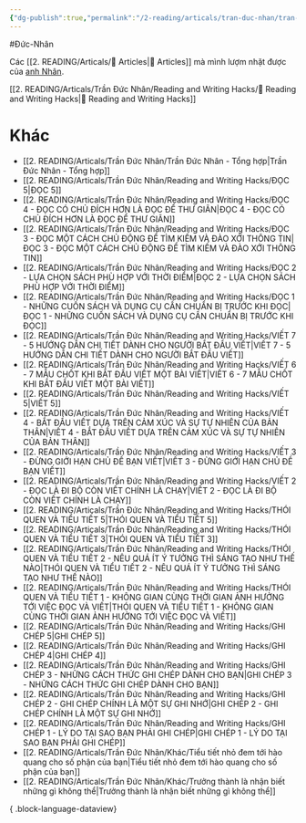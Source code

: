 ```yaml
---
{"dg-publish":true,"permalink":"/2-reading/articals/tran-duc-nhan/tran-duc-nhan-tong-hop/","dgPassFrontmatter":true}
---
```


#Đức-Nhân

Các [[2. READING/Articals/📰 Articles\|📰 Articles]] mà mình lượm nhặt được của [anh Nhân](https://www.facebook.com/ducnhan89).

[[2. READING/Articals/Trần Đức Nhân/Reading and Writing Hacks/👑 Reading and Writing Hacks\|👑 Reading and Writing Hacks]]

# Khác

- [[2. READING/Articals/Trần Đức Nhân/Trần Đức Nhân - Tổng hợp\|Trần Đức Nhân - Tổng hợp]]
- [[2. READING/Articals/Trần Đức Nhân/Reading and Writing Hacks/ĐỌC 5\|ĐỌC 5]]
- [[2. READING/Articals/Trần Đức Nhân/Reading and Writing Hacks/ĐỌC 4 - ĐỌC CÓ CHỦ ĐÍCH HƠN LÀ ĐỌC ĐỂ THƯ GIÃN\|ĐỌC 4 - ĐỌC CÓ CHỦ ĐÍCH HƠN LÀ ĐỌC ĐỂ THƯ GIÃN]]
- [[2. READING/Articals/Trần Đức Nhân/Reading and Writing Hacks/ĐỌC 3 - ĐỌC MỘT CÁCH CHỦ ĐỘNG ĐỂ TÌM KIẾM VÀ ĐÀO XỚI THÔNG TIN\|ĐỌC 3 - ĐỌC MỘT CÁCH CHỦ ĐỘNG ĐỂ TÌM KIẾM VÀ ĐÀO XỚI THÔNG TIN]]
- [[2. READING/Articals/Trần Đức Nhân/Reading and Writing Hacks/ĐỌC 2 - LỰA CHỌN SÁCH PHÙ HỢP VỚI THỜI ĐIỂM\|ĐỌC 2 - LỰA CHỌN SÁCH PHÙ HỢP VỚI THỜI ĐIỂM]]
- [[2. READING/Articals/Trần Đức Nhân/Reading and Writing Hacks/ĐỌC 1 - NHỮNG CUỐN SÁCH VÀ DỤNG CỤ CẦN CHUẨN BỊ TRƯỚC KHI ĐỌC\|ĐỌC 1 - NHỮNG CUỐN SÁCH VÀ DỤNG CỤ CẦN CHUẨN BỊ TRƯỚC KHI ĐỌC]]
- [[2. READING/Articals/Trần Đức Nhân/Reading and Writing Hacks/VIẾT 7 - 5 HƯỚNG DẪN CHI TIẾT DÀNH CHO NGƯỜI BẮT ĐẦU VIẾT\|VIẾT 7 - 5 HƯỚNG DẪN CHI TIẾT DÀNH CHO NGƯỜI BẮT ĐẦU VIẾT]]
- [[2. READING/Articals/Trần Đức Nhân/Reading and Writing Hacks/VIẾT 6 - 7 MẪU CHỐT KHI BẮT ĐẦU VIẾT MỘT BÀI VIẾT\|VIẾT 6 - 7 MẪU CHỐT KHI BẮT ĐẦU VIẾT MỘT BÀI VIẾT]]
- [[2. READING/Articals/Trần Đức Nhân/Reading and Writing Hacks/VIẾT 5\|VIẾT 5]]
- [[2. READING/Articals/Trần Đức Nhân/Reading and Writing Hacks/VIẾT 4  - BẮT ĐẦU VIẾT DỰA TRÊN CẢM XÚC VÀ SỰ TỰ NHIÊN CỦA BẢN THÂN\|VIẾT 4  - BẮT ĐẦU VIẾT DỰA TRÊN CẢM XÚC VÀ SỰ TỰ NHIÊN CỦA BẢN THÂN]]
- [[2. READING/Articals/Trần Đức Nhân/Reading and Writing Hacks/VIẾT 3 - ĐỪNG GIỚI HẠN CHỦ ĐỀ BẠN VIẾT\|VIẾT 3 - ĐỪNG GIỚI HẠN CHỦ ĐỀ BẠN VIẾT]]
- [[2. READING/Articals/Trần Đức Nhân/Reading and Writing Hacks/VIẾT 2 - ĐỌC LÀ ĐI BỘ CÒN VIẾT CHÍNH LÀ CHẠY\|VIẾT 2 - ĐỌC LÀ ĐI BỘ CÒN VIẾT CHÍNH LÀ CHẠY]]
- [[2. READING/Articals/Trần Đức Nhân/Reading and Writing Hacks/THÓI QUEN VÀ TIỂU TIẾT 5\|THÓI QUEN VÀ TIỂU TIẾT 5]]
- [[2. READING/Articals/Trần Đức Nhân/Reading and Writing Hacks/THÓI QUEN VÀ TIỂU TIẾT 3\|THÓI QUEN VÀ TIỂU TIẾT 3]]
- [[2. READING/Articals/Trần Đức Nhân/Reading and Writing Hacks/THÓI QUEN VÀ TIỂU TIẾT 2 - NÊU QUÁ ÍT Ý TƯỞNG THÌ SÁNG TẠO NHƯ THẾ NÀO\|THÓI QUEN VÀ TIỂU TIẾT 2 - NÊU QUÁ ÍT Ý TƯỞNG THÌ SÁNG TẠO NHƯ THẾ NÀO]]
- [[2. READING/Articals/Trần Đức Nhân/Reading and Writing Hacks/THÓI QUEN VÀ TIỂU TIẾT 1 - KHÔNG GIAN CÙNG THỜI GIAN ẢNH HƯỞNG TỚI VIỆC ĐỌC VÀ VIẾT\|THÓI QUEN VÀ TIỂU TIẾT 1 - KHÔNG GIAN CÙNG THỜI GIAN ẢNH HƯỞNG TỚI VIỆC ĐỌC VÀ VIẾT]]
- [[2. READING/Articals/Trần Đức Nhân/Reading and Writing Hacks/GHI CHÉP 5\|GHI CHÉP 5]]
- [[2. READING/Articals/Trần Đức Nhân/Reading and Writing Hacks/GHI CHÉP 4\|GHI CHÉP 4]]
- [[2. READING/Articals/Trần Đức Nhân/Reading and Writing Hacks/GHI CHÉP 3 - NHỮNG CÁCH THỨC GHI CHÉP DÀNH CHO BẠN\|GHI CHÉP 3 - NHỮNG CÁCH THỨC GHI CHÉP DÀNH CHO BẠN]]
- [[2. READING/Articals/Trần Đức Nhân/Reading and Writing Hacks/GHI CHÉP 2 - GHI CHÉP CHÍNH LÀ MỘT SỰ GHI NHỚ\|GHI CHÉP 2 - GHI CHÉP CHÍNH LÀ MỘT SỰ GHI NHỚ]]
- [[2. READING/Articals/Trần Đức Nhân/Reading and Writing Hacks/GHI CHÉP 1 - LÝ DO TẠI SAO BẠN PHẢI GHI CHÉP\|GHI CHÉP 1 - LÝ DO TẠI SAO BẠN PHẢI GHI CHÉP]]
- [[2. READING/Articals/Trần Đức Nhân/Khác/Tiểu tiết nhỏ đem tới hào quang cho số phận của bạn\|Tiểu tiết nhỏ đem tới hào quang cho số phận của bạn]]
- [[2. READING/Articals/Trần Đức Nhân/Khác/Trưởng thành là nhận biết những gì không thể\|Trưởng thành là nhận biết những gì không thể]]

{ .block-language-dataview}